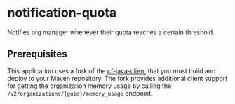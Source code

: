 # notification-quota
Notifies org manager whenever their quota reaches a certain threshold.

## Prerequisites
This application uses a fork of the [cf-java-client](https://github.com/malston/cf-java-client) that you must build and deploy to your Maven repository. The fork provides additional client support for getting the organization memory usage by calling the `/v2/organizations/{guid}/memory_usage` endpoint.

